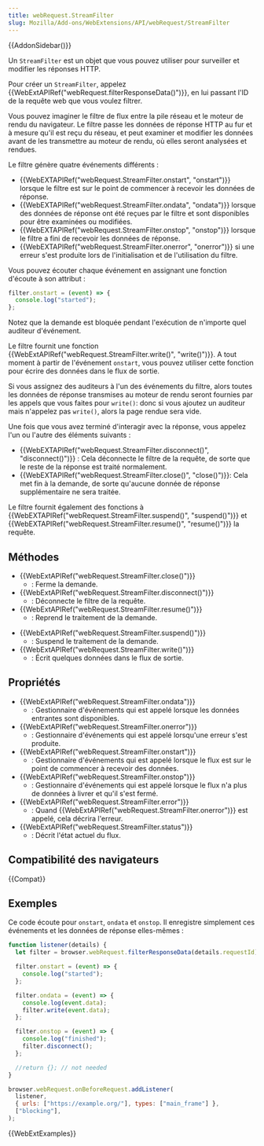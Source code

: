 ```yaml
---
title: webRequest.StreamFilter
slug: Mozilla/Add-ons/WebExtensions/API/webRequest/StreamFilter
---
```


{{AddonSidebar()}}

Un `StreamFilter` est un objet que vous pouvez utiliser pour surveiller et modifier les réponses HTTP.

Pour créer un `StreamFilter`, appelez {{WebExtAPIRef("webRequest.filterResponseData()")}}, en lui passant l'ID de la requête web que vous voulez filtrer.

Vous pouvez imaginer le filtre de flux entre la pile réseau et le moteur de rendu du navigateur. Le filtre passe les données de réponse HTTP au fur et à mesure qu'il est reçu du réseau, et peut examiner et modifier les données avant de les transmettre au moteur de rendu, où elles seront analysées et rendues.

Le filtre génère quatre événements différents :

- {{WebEXTAPIRef("webRequest.StreamFilter.onstart", "onstart")}} lorsque le filtre est sur le point de commencer à recevoir les données de réponse.
- {{WebEXTAPIRef("webRequest.StreamFilter.ondata", "ondata")}} lorsque des données de réponse ont été reçues par le filtre et sont disponibles pour être examinées ou modifiées.
- {{WebEXTAPIRef("webRequest.StreamFilter.onstop", "onstop")}} lorsque le filtre a fini de recevoir les données de réponse.
- {{WebEXTAPIRef("webRequest.StreamFilter.onerror", "onerror")}} si une erreur s'est produite lors de l'initialisation et de l'utilisation du filtre.

Vous pouvez écouter chaque événement en assignant une fonction d'écoute à son attribut :

```js
filter.onstart = (event) => {
  console.log("started");
};
```

Notez que la demande est bloquée pendant l'exécution de n'importe quel auditeur d'événement.

Le filtre fournit une fonction {{WebExtAPIRef("webRequest.StreamFilter.write()", "write()")}}. A tout moment à partir de l'événement `onstart`, vous pouvez utiliser cette fonction pour écrire des données dans le flux de sortie.

Si vous assignez des auditeurs à l'un des événements du filtre, alors toutes les données de réponse transmises au moteur de rendu seront fournies par les appels que vous faites pour `write()`: donc si vous ajoutez un auditeur mais n'appelez pas `write()`, alors la page rendue sera vide.

Une fois que vous avez terminé d'interagir avec la réponse, vous appelez l'un ou l'autre des éléments suivants :

- {{WebEXTAPIRef("webRequest.StreamFilter.disconnect()", "disconnect()")}} : Cela déconnecte le filtre de la requête, de sorte que le reste de la réponse est traité normalement.
- {{WebEXTAPIRef("webRequest.StreamFilter.close()", "close()")}}: Cela met fin à la demande, de sorte qu'aucune donnée de réponse supplémentaire ne sera traitée.

Le filtre fournit également des fonctions à {{WebEXTAPIRef("webRequest.StreamFilter.suspend()", "suspend()")}} et {{WebEXTAPIRef("webRequest.StreamFilter.resume()", "resume()")}} la requête.

## Méthodes

- {{WebExtAPIRef("webRequest.StreamFilter.close()")}}
  - : Ferme la demande.
- {{WebExtAPIRef("webRequest.StreamFilter.disconnect()")}}
  - : Déconnecte le filtre de la requête.
- {{WebExtAPIRef("webRequest.StreamFilter.resume()")}}
  - : Reprend le traitement de la demande.

<!---->

- {{WebExtAPIRef("webRequest.StreamFilter.suspend()")}}
  - : Suspend le traitement de la demande.
- {{WebExtAPIRef("webRequest.StreamFilter.write()")}}
  - : Écrit quelques données dans le flux de sortie.

## Propriétés

- {{WebExtAPIRef("webRequest.StreamFilter.ondata")}}
  - : Gestionnaire d'événements qui est appelé lorsque les données entrantes sont disponibles.
- {{WebExtAPIRef("webRequest.StreamFilter.onerror")}}
  - : Gestionnaire d'événements qui est appelé lorsqu'une erreur s'est produite.
- {{WebExtAPIRef("webRequest.StreamFilter.onstart")}}
  - : Gestionnaire d'événements qui est appelé lorsque le flux est sur le point de commencer à recevoir des données.
- {{WebExtAPIRef("webRequest.StreamFilter.onstop")}}
  - : Gestionnaire d'événements qui est appelé lorsque le flux n'a plus de données à livrer et qu'il s'est fermé.
- {{WebExtAPIRef("webRequest.StreamFilter.error")}}
  - : Quand {{WebExtAPIRef("webRequest.StreamFilter.onerror")}} est appelé, cela décrira l'erreur.
- {{WebExtAPIRef("webRequest.StreamFilter.status")}}
  - : Décrit l'état actuel du flux.

## Compatibilité des navigateurs

{{Compat}}

## Exemples

Ce code écoute pour `onstart`, `ondata` et `onstop`. Il enregistre simplement ces événements et les données de réponse elles-mêmes :

```js
function listener(details) {
  let filter = browser.webRequest.filterResponseData(details.requestId);

  filter.onstart = (event) => {
    console.log("started");
  };

  filter.ondata = (event) => {
    console.log(event.data);
    filter.write(event.data);
  };

  filter.onstop = (event) => {
    console.log("finished");
    filter.disconnect();
  };

  //return {}; // not needed
}

browser.webRequest.onBeforeRequest.addListener(
  listener,
  { urls: ["https://example.org/"], types: ["main_frame"] },
  ["blocking"],
);
```

{{WebExtExamples}}
